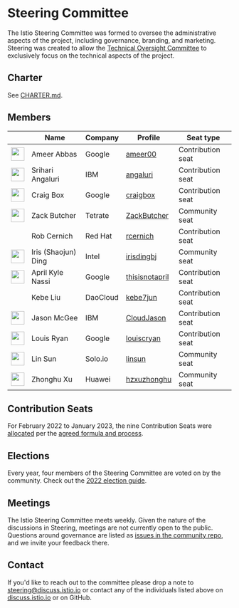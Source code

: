 # Steering Committee

The Istio Steering Committee was formed to oversee the administrative aspects of the project, including governance, branding, and marketing.
Steering was created to allow the [Technical Oversight Committee](../TECH-OVERSIGHT-COMMITTEE.md) to exclusively focus on the technical aspects of the project.

## Charter

See [CHARTER.md](CHARTER.md).

## Members

&nbsp; | Name | Company | Profile | Seat type
---|---|---|---|---
<img width="30px" src="https://avatars.githubusercontent.com/u/17994486?v=4">  | Ameer Abbas | Google | [ameer00](https://github.com/ameer00) | Contribution seat
<img width="30px" src="https://avatars.githubusercontent.com/u/27636385?v=4"> | Srihari Angaluri | IBM | [angaluri](https://github.com/angaluri) | Contribution seat
<img width="30px" src="https://avatars0.githubusercontent.com/u/132510?s=460&v=4"> | Craig Box | Google | [craigbox](https://github.com/craigbox) | Contribution seat
<img width="30px" src="https://avatars2.githubusercontent.com/u/1923135?s=400&u=5c04620901ef2b402be16677f1cae3c5d376bea0&v=4"> | Zack Butcher | Tetrate | [ZackButcher](https://github.com/ZackButcher) | Community seat
| | Rob Cernich | Red Hat | [rcernich](https://github.com/rcernich) | Contribution seat
<img width="30px" src="https://events.istio.io/istiocon-2021/images/speakers/iris-ding.jpg"> | Iris (Shaojun) Ding | Intel | [irisdingbj](https://github.com/irisdingbj) | Community seat
<img width="30px" src="https://avatars.githubusercontent.com/u/8482383?v=4"> | April Kyle Nassi | Google | [thisisnotapril](https://github.com/thisisnotapril) | Contribution seat
| | Kebe Liu | DaoCloud | [kebe7jun](https://github.com/kebe7jun) | Contribution seat
<img width="30px" src="https://avatars.githubusercontent.com/u/17597872?s=460&u=e94e38992c92a7a9e57ae0797ef74799e2e2e201&v=4"> | Jason McGee | IBM | [CloudJason](https://github.com/CloudJason) | Contribution seat
<img width="30px" src="https://pbs.twimg.com/profile_images/838075233445695489/o2eAYJAV_400x400.jpg"> | Louis Ryan | Google | [louiscryan](https://github.com/louiscryan) | Contribution seat
<img width="30px" src="https://avatars1.githubusercontent.com/u/1588319?s=400&v=4"> | Lin Sun | Solo.io | [linsun](https://github.com/linsun) | Community seat
<img width="30px" src="https://avatars1.githubusercontent.com/u/13374016?s=400&u=4e398f074b2df4b74dfca18b8654b1666f1ae9ae&v=4"> | Zhonghu Xu | Huawei | [hzxuzhonghu](https://github.com/hzxuzhonghu) | Community seat

## Contribution Seats

For February 2022 to January 2023, the nine Contribution Seats were [allocated](https://docs.google.com/spreadsheets/d/187LDk96ggccHa_IBBGLEHYEBmR5eidsEQUDy2nE9kxo/edit#gid=0) per the [agreed formula and process](CONTRIBUTION-FORMULA.md).

## Elections

Every year, four members of the Steering Committee are voted on by the community.  Check out the [2022 election guide](elections/2022/).

## Meetings

The Istio Steering Committee meets weekly.
Given the nature of the discussions in Steering, meetings are not currently open to the public. Questions around governance are listed as [issues in the community repo](https://github.com/istio/community/labels/steering-governance), and we invite your feedback there.

## Contact

If you'd like to reach out to the committee please drop a note to
[steering@discuss.istio.io](mailto:steering@discuss.istio.io) or contact any
of the individuals listed above on [discuss.istio.io](https://discuss.istio.io)
or on GitHub.
